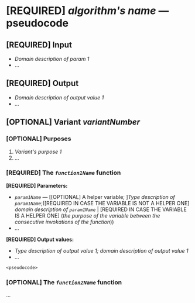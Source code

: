 # [REQUIRED] _algorithm's name_ — pseudocode

## [REQUIRED] Input

- _Domain description of param 1_
- …

## [REQUIRED] Output

- _Domain description of output value 1_
- _…_

## [OPTIONAL] Variant _variantNumber_

### [OPTIONAL] Purposes

1. _Variant's purpose 1_
2. _…_

### [REQUIRED] The _`function1Name`_ function

**[REQUIRED] Parameters:**

- _`param1Name`_ — [[OPTIONAL] A helper variable; ]_Type description of `param1Name`_;([REQUIRED IN CASE THE VARIABLE IS NOT A HELPER ONE] _domain description of `param1Name`_ | [REQUIRED IN CASE THE VARIABLE IS A HELPER ONE] (_the purpose of the variable between the consecutive invokations of the function_))
- _…_

**[REQUIRED] Output values:**

- _Type description of output value 1; domain description of output value 1_
- _…_

```
<pseudocode>
```

### [OPTIONAL] The _`function2Name`_ function

...